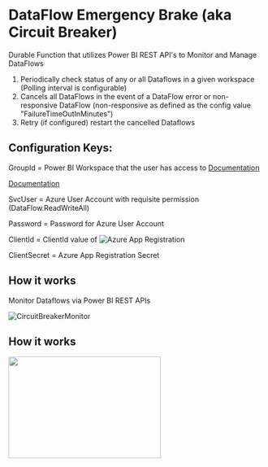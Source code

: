 # DataFlow Emergency Brake (aka Circuit Breaker)
Durable Function that utilizes Power BI REST API's to Monitor and Manage DataFlows

1) Periodically check status of any or all Dataflows in a given workspace (Polling interval is configurable)
2) Cancels all DataFlows in the event of a DataFlow error or non-responsive DataFlow (non-responsive as defined as the config value "FailureTimeOutInMinutes")
3) Retry (if configured) restart the cancelled Dataflows


## Configuration Keys:

GroupId = Power BI Workspace that the user has access to [Documentation](https://docs.microsoft.com/en-us/rest/api/power-bi/groups)

<a href="https://docs.microsoft.com/en-us/rest/api/power-bi/groups" target="_blank" rel="noopener noreferrer">Documentation</a>

SvcUser = Azure User Account with requisite permission (DataFlow.ReadWriteAll)

Password = Password for Azure User Account

ClientId = ClientId value of ![Azure App Registration](https://docs.microsoft.com/en-us/power-bi/developer/embedded/register-app?tabs=customers%2CAzure)

ClientSecret = Azure App Registration Secret

## How it works

Monitor Dataflows via Power BI REST APIs

![CircuitBreakerMonitor](https://user-images.githubusercontent.com/84995595/176929712-0d4d446b-c079-4c18-a8c3-fcf972f263f5.png)

## How it works

<img align="center" width="300" height="200" src="https://user-images.githubusercontent.com/84995595/176929712-0d4d446b-c079-4c18-a8c3-fcf972f263f5.png">

